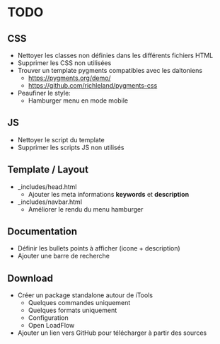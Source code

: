 # TODO

## CSS
- Nettoyer les classes non définies dans les différents fichiers HTML
- Supprimer les CSS non utilisées
- Trouver un template pygments compatibles avec les daltoniens
    - https://pygments.org/demo/
    - https://github.com/richleland/pygments-css
- Peaufiner le style:
    - Hamburger menu en mode mobile
    
## JS
- Nettoyer le script du template
- Supprimer les scripts JS non utilisés

## Template / Layout 
- _includes/head.html
    - Ajouter les meta informations **keywords** et **description**
- _includes/navbar.html
    - Améliorer le rendu du menu hamburger

## Documentation
- Définir les bullets points à afficher (icone + description)
- Ajouter une barre de recherche

## Download
- Créer un package standalone autour de iTools
    - Quelques commandes uniquement
    - Quelques formats uniquement
    - Configuration
    - Open LoadFlow
- Ajouter un lien vers GitHub pour télécharger à partir des sources
